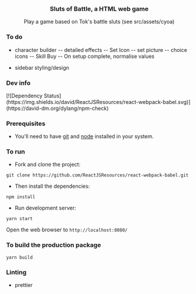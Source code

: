 
<p align="center">
    <h3 align="center">Sluts of Battle, a HTML web game<br></h3>
</p>


<p align="center">
  Play a game based on Tok's battle sluts (see src/assets/cyoa)
</p>


### To do


- character builder
-- detailed effects
-- Set Icon
-- set picture
-- choice icons
-- Skill Buy
-- On setup complete, normalise values

- sidebar styling/design

### Dev info

<div class="center">
  [![Dependency Status](https://img.shields.io/david/ReactJSResources/react-webpack-babel.svg)](https://david-dm.org/dylang/npm-check)
</div>  


### Prerequisites
* You'll need to have [git](https://git-scm.com/) and [node](https://nodejs.org/en/) installed in your system.

### To run
* Fork and clone the project:

```
git clone https://github.com/ReactJSResources/react-webpack-babel.git
```

* Then install the dependencies:

```
npm install
```

* Run development server:

```
yarn start
```

Open the web browser to `http://localhost:8080/`

### To build the production package
```
yarn build
```

### Linting

- prettier

